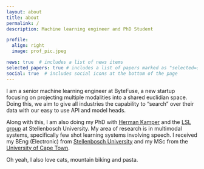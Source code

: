 ```yaml
---
layout: about
title: about
permalink: /
description: Machine learning engineer and PhD Student

profile:
  align: right
  image: prof_pic.jpeg

news: true  # includes a list of news items
selected_papers: true # includes a list of papers marked as "selected={true}"
social: true  # includes social icons at the bottom of the page
---
```


I am a senior machine learning engineer at ByteFuse, a new startup focusing on projecting multiple modalities into a shared euclidian space. Doing this, we aim to give all industries the capability to “search” over their data with our easy to use API and model heads. 

Along with this, I am also doing my PhD with [Herman Kamper](https://www.kamperh.com/) and the [LSL group](https://www.kamperh.com/people/) at Stellenbosch University. My area of research is in multimodal systems, specifically few shot learning systems involving speech. I received my BEng (Electronic) from [Stellenbosch University](https://www.ee.sun.ac.za/) and my MSc from the [University of Cape Town](http://www.stats.uct.ac.za/). 

Oh yeah, I also love cats, mountain biking and pasta. 
